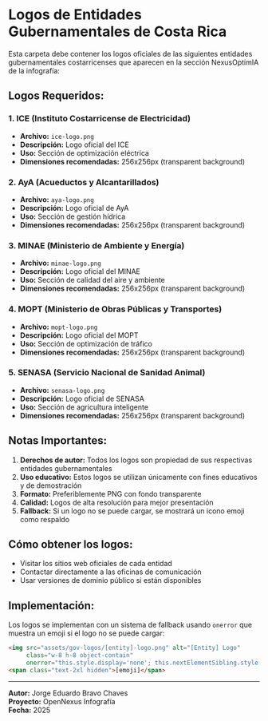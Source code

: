 # Logos de Entidades Gubernamentales de Costa Rica

Esta carpeta debe contener los logos oficiales de las siguientes entidades gubernamentales costarricenses que aparecen en la sección NexusOptimIA de la infografía:

## Logos Requeridos:

### 1. ICE (Instituto Costarricense de Electricidad)
- **Archivo:** `ice-logo.png`
- **Descripción:** Logo oficial del ICE
- **Uso:** Sección de optimización eléctrica
- **Dimensiones recomendadas:** 256x256px (transparent background)

### 2. AyA (Acueductos y Alcantarillados)
- **Archivo:** `aya-logo.png`
- **Descripción:** Logo oficial de AyA
- **Uso:** Sección de gestión hídrica
- **Dimensiones recomendadas:** 256x256px (transparent background)

### 3. MINAE (Ministerio de Ambiente y Energía)
- **Archivo:** `minae-logo.png`
- **Descripción:** Logo oficial del MINAE
- **Uso:** Sección de calidad del aire y ambiente
- **Dimensiones recomendadas:** 256x256px (transparent background)

### 4. MOPT (Ministerio de Obras Públicas y Transportes)
- **Archivo:** `mopt-logo.png`
- **Descripción:** Logo oficial del MOPT
- **Uso:** Sección de optimización de tráfico
- **Dimensiones recomendadas:** 256x256px (transparent background)

### 5. SENASA (Servicio Nacional de Sanidad Animal)
- **Archivo:** `senasa-logo.png`
- **Descripción:** Logo oficial de SENASA
- **Uso:** Sección de agricultura inteligente
- **Dimensiones recomendadas:** 256x256px (transparent background)

## Notas Importantes:

1. **Derechos de autor:** Todos los logos son propiedad de sus respectivas entidades gubernamentales
2. **Uso educativo:** Estos logos se utilizan únicamente con fines educativos y de demostración
3. **Formato:** Preferiblemente PNG con fondo transparente
4. **Calidad:** Logos de alta resolución para mejor presentación
5. **Fallback:** Si un logo no se puede cargar, se mostrará un icono emoji como respaldo

## Cómo obtener los logos:

- Visitar los sitios web oficiales de cada entidad
- Contactar directamente a las oficinas de comunicación
- Usar versiones de dominio público si están disponibles

## Implementación:

Los logos se implementan con un sistema de fallback usando `onerror` que muestra un emoji si el logo no se puede cargar:

```html
<img src="assets/gov-logos/[entity]-logo.png" alt="[Entity] Logo" 
     class="w-8 h-8 object-contain" 
     onerror="this.style.display='none'; this.nextElementSibling.style.display='block';">
<span class="text-2xl hidden">[emoji]</span>
```

---
**Autor:** Jorge Eduardo Bravo Chaves  
**Proyecto:** OpenNexus Infografía  
**Fecha:** 2025
